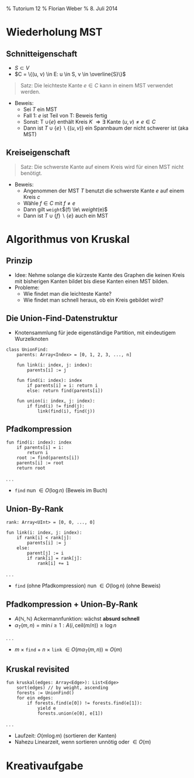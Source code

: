 % Tutorium 12
% Florian Weber
% 8. Juli 2014

Wiederholung MST
================

Schnitteigenschaft
------------------
* $S \subset V$
* $C = \{(u, v) \in E: u \in S, v \in \overline{S}\}$

> Satz: Die leichteste Kante $e \in C$ kann in einem MST verwendet werden.

* Beweis:
	* Sei $T$ ein MST
	* Fall 1: $e$ ist Teil von T: Beweis fertig
	* Sonst: T $\cup \{e\}$ enthält Kreis $K$ $\Rightarrow \exists$ Kante $(u, v) \ne e \in C$
	* Dann ist $T \cup \{e\} \backslash \{(u, v)\}$ ein Spannbaum der nicht schwerer ist (aka MST)

Kreiseigenschaft
----------------

> Satz: Die schwerste Kante auf einem Kreis wird für einen MST nicht benötigt.

* Beweis:
	* Angenommen der MST $T$ benutzt die schwerste Kante $e$ auf einem Kreis $c$
	* Wähle $f \in C$ mit $f \ne e$
	* Dann gilt `weight`$(f) \le\ $`weight`$(e)$
	* Dann ist $T \cup \{f\} \backslash \{e\}$ auch ein MST


Algorithmus von Kruskal
=======================

Prinzip
-------

* Idee: Nehme solange die kürzeste Kante des Graphen die keinen Kreis mit bisherigen
  Kanten bildet bis diese Kanten einen MST bilden.
* Probleme:
	* Wie findet man die leichteste Kante?
	* Wie findet man schnell heraus, ob ein Kreis gebildet wird?

Die Union-Find-Datenstruktur
----------------------------

* Knotensammlung für jede eigenständige Partition, mit eindeutigem Wurzelknoten

```
class UnionFind:
	parents: Array<Index> = [0, 1, 2, 3, ..., n]
	
	fun link(i: index, j: index):
		parents[i] := j
	
	fun find(i: index): index
		if parents[i] = i: return i
		else: return find(parents[i])
	
	fun union(i: index, j: index):
		if find(i) != find(j):
			link(find(i), find(j))
```

Pfadkompression
---------------

```
fun find(i: index): index
	if parents[i] = i:
		return i
	root := find(parents[i])
	parents[i] := root
	return root
```

. . .

* `find` nun $\in O(\log n)$ (Beweis im Buch)


Union-By-Rank
-------------

```
rank: Array<UInt> = [0, 0, ..., 0]

fun link(i: index, j: index):
	if rank[i] < rank[j]:
		parents[i] := j
	else:
		parent[j] := i
		if rank[i] = rank[j]:
			rank[i] += 1
```

. . .

* `find` (ohne Pfadkompression) nun $\in O(\log n)$ (ohne Beweis)

Pfadkompression + Union-By-Rank
-------------------------------

* $A(\mathbb{N}, \mathbb{N})$ Ackermannfunktion: wächst **absurd schnell**
* $\alpha_T(m,n) = \min{i \ge 1: A(i, \mathrm{ceil}(m/n)) \ge \log n}$

. . .

* $m\ \times$ `find` + $n\ \times$ `link` $\in O (m\alpha_T(m, n)) \approx O(m)$

Kruskal revisited
-----------------

```
fun kruskal(edges: Array<Edge>): List<Edge>
	sort(edges) // by weight, ascending
	forests := UnionFind()
	for ein edges:
		if forests.find(e[0]) != forests.find(e[1]):
			yield e
			forests.union(e[0], e[1])
```

. . .

* Laufzeit: $O(m \log m)$ (sortieren der Kanten)
* Nahezu Linearzeit, wenn sortieren unnötig oder $\in O(m)$


Kreativaufgabe
==============



